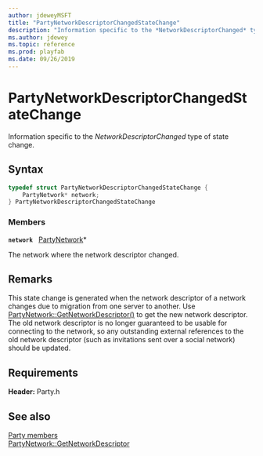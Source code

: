 ```yaml
---
author: jdeweyMSFT
title: "PartyNetworkDescriptorChangedStateChange"
description: "Information specific to the *NetworkDescriptorChanged* type of state change."
ms.author: jdewey
ms.topic: reference
ms.prod: playfab
ms.date: 09/26/2019
---
```


# PartyNetworkDescriptorChangedStateChange  

Information specific to the *NetworkDescriptorChanged* type of state change.  

## Syntax  
  
```cpp
typedef struct PartyNetworkDescriptorChangedStateChange {  
    PartyNetwork* network;  
} PartyNetworkDescriptorChangedStateChange  
```
  
### Members  
  
**`network`** &nbsp; [PartyNetwork](../classes/PartyNetwork/partynetwork.md)*  
  
The network where the network descriptor changed.
  
## Remarks  
  
This state change is generated when the network descriptor of a network changes due to migration from one server to another. Use [PartyNetwork::GetNetworkDescriptor()](../classes/PartyNetwork/methods/partynetwork_getnetworkdescriptor.md) to get the new network descriptor. The old network descriptor is no longer guaranteed to be usable for connecting to the network, so any outstanding external references to the old network descriptor (such as invitations sent over a social network) should be updated.
  
## Requirements  
  
**Header:** Party.h
  
## See also  
[Party members](../party_members.md)  
[PartyNetwork::GetNetworkDescriptor](../classes/PartyNetwork/methods/partynetwork_getnetworkdescriptor.md)
  
  
